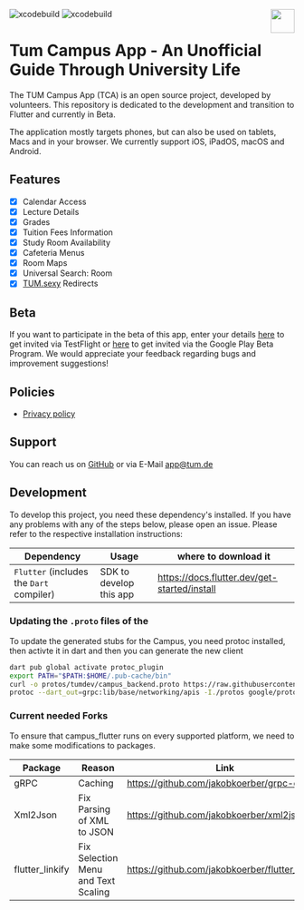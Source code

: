![xcodebuild](https://github.com/TUM-Dev/campus_flutter/actions/workflows/deploy_beta.yml/badge.svg?branch=development)
![xcodebuild](https://github.com/TUM-Dev/campus_flutter/actions/workflows/deploy_web.yml/badge.svg?branch=development)
<a href="https://testflight.apple.com/join/4Ddi6f2f">
<img src="https://developer.apple.com/assets/elements/icons/testflight/testflight-64x64_2x.png" height="42" align="right">
</a>
<!---
<a href="https://itunes.apple.com/us/app/tum-campus-app/id1217412716?mt=8">
<img src="https://devimages-cdn.apple.com/app-store/marketing/guidelines/images/badge-download-on-the-app-store.svg" height="42" align="right">
</a>
--->

# Tum Campus App - An Unofficial Guide Through University Life

The TUM Campus App (TCA) is an open source project, developed by volunteers. This repository is dedicated to the development and transition to Flutter and currently in Beta. <!-- and [available on the App Store](https://itunes.apple.com/app/id1217412716), [on the Play Store]() and as a [web app](https://web.tum.app). -->

The application mostly targets phones, but can also be used on tablets, Macs and in your browser. We currently support iOS, iPadOS, macOS and Android.

## Features

- [x] Calendar Access
- [x] Lecture Details
- [x] Grades
- [x] Tuition Fees Information
- [x] Study Room Availability
- [x] Cafeteria Menus
- [x] Room Maps
- [x] Universal Search: Room
- [x] [TUM.sexy](https://tum.sexy) Redirects

<!--
## Screenshots

| | | | |
|-|-|-|-|
|![Simulator Screen Shot - iPhone 12 Pro Max - 2021-01-11 at 03 07 47](https://user-images.githubusercontent.com/7985149/107104416-d9125980-6821-11eb-8c06-bc26512e65fb.png)|![Simulator Screen Shot - iPhone 12 Pro Max - 2021-01-11 at 03 08 14](https://user-images.githubusercontent.com/7985149/107104419-da438680-6821-11eb-83ad-d0cd16c3fe33.png)|![Simulator Screen Shot - iPhone 12 Pro Max - 2021-01-11 at 03 09 44](https://user-images.githubusercontent.com/7985149/107104428-e3345800-6821-11eb-9169-7e76459a096c.png)|![Simulator Screen Shot - iPhone 12 Pro Max - 2021-01-11 at 03 09 51](https://user-images.githubusercontent.com/7985149/107104433-e7f90c00-6821-11eb-8e2b-42d21b2ced66.png)|
-->

<!--
## Contributing
You're welcome to contribute to this app!
Check out our detailed information at [CONTRIBUTING.md](https://github.com/TCA-Team/iOS/blob/master/CONTRIBUTING.md)!
-->

## Beta
If you want to participate in the beta of this app, enter your details [here](https://testflight.apple.com/join/4Ddi6f2f) to get invited via TestFlight or [here](https://play.google.com/store/apps/details?id=de.tum.tca_flutter) to get invited via the Google Play Beta Program. We would appreciate your feedback regarding bugs and improvement suggestions!

## Policies
- [Privacy policy](https://app.tum.de/landing/privacy/)

## Support
You can reach us on [GitHub](https://github.com/TUM-Dev/campus_flutter) or via E-Mail [app@tum.de](mailto:app@tum.de)

## Development

To develop this project, you need these dependency's installed. If you have any problems with any of the steps below, please open an issue.
Please refer to the respective installation instructions:

| Dependency                               | Usage                                    | where to download it                         |
|------------------------------------------|------------------------------------------|----------------------------------------------|
| `Flutter` (includes the `Dart` compiler) | SDK to develop this app                  | https://docs.flutter.dev/get-started/install |

### Updating the `.proto` files of the

To update the generated stubs for the Campus, you need protoc installed, then activte it in dart and then you can generate the new client

```bash
dart pub global activate protoc_plugin
export PATH="$PATH:$HOME/.pub-cache/bin"
curl -o protos/tumdev/campus_backend.proto https://raw.githubusercontent.com/TUM-Dev/Campus-Backend/main/server/api/tumdev/campus_backend.proto
protoc --dart_out=grpc:lib/base/networking/apis -I./protos google/protobuf/timestamp.proto google/protobuf/empty.proto tumdev/campus_backend.proto 
```

### Current needed Forks

To ensure that campus_flutter runs on every supported platform, we need to make some modifications to packages.

| Package         | Reason                              | Link                                         |
|-----------------|-------------------------------------|----------------------------------------------|
| gRPC            | Caching                             | https://github.com/jakobkoerber/grpc-dart |
| Xml2Json        | Fix Parsing of XML to JSON          | https://github.com/jakobkoerber/xml2json |
| flutter_linkify | Fix Selection Menu and Text Scaling | https://github.com/jakobkoerber/flutter_linkify |



